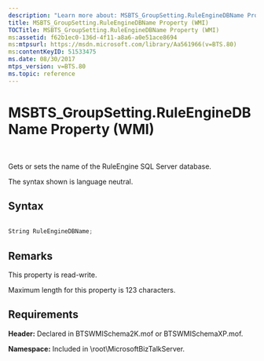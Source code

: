 ```yaml
---
description: "Learn more about: MSBTS_GroupSetting.RuleEngineDBName Property (WMI)"
title: MSBTS_GroupSetting.RuleEngineDBName Property (WMI)
TOCTitle: MSBTS_GroupSetting.RuleEngineDBName Property (WMI)
ms:assetid: f62b1ec0-136d-4f11-a8a6-a0e51ace8694
ms:mtpsurl: https://msdn.microsoft.com/library/Aa561966(v=BTS.80)
ms:contentKeyID: 51533475
ms.date: 08/30/2017
mtps_version: v=BTS.80
ms.topic: reference
---
```


# MSBTS\_GroupSetting.RuleEngineDBName Property (WMI)

 

Gets or sets the name of the RuleEngine SQL Server database.

The syntax shown is language neutral.

## Syntax

```C#
  
String RuleEngineDBName;   
```

## Remarks

This property is read-write.

Maximum length for this property is 123 characters.

## Requirements

**Header:** Declared in BTSWMISchema2K.mof or BTSWMISchemaXP.mof.

**Namespace:** Included in \\root\\MicrosoftBizTalkServer.

